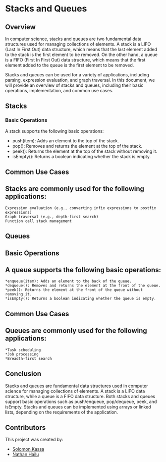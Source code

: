 # Stacks and Queues

## Overview

In computer science, stacks and queues are two fundamental data structures used for managing collections of elements. A stack is a LIFO (Last In First Out) data structure, which means that the last element added to the stack is the first element to be removed. On the other hand, a queue is a FIFO (First In First Out) data structure, which means that the first element added to the queue is the first element to be removed.

Stacks and queues can be used for a variety of applications, including parsing, expression evaluation, and graph traversal. In this document, we will provide an overview of stacks and queues, including their basic operations, implementation, and common use cases.

## Stacks

### Basic Operations

A stack supports the following basic operations:

* push(item): Adds an element to the top of the stack.
* pop(): Removes and returns the element at the top of the stack.
* peek(): Returns the element at the top of the stack without removing it.
* isEmpty(): Returns a boolean indicating whether the stack is empty.

        
## Common Use Cases

## Stacks are commonly used for the following applications:

    Expression evaluation (e.g., converting infix expressions to postfix expressions)
    Graph traversal (e.g., depth-first search)
    Function call stack management

## Queues
## Basic Operations

## A queue supports the following basic operations:

    *enqueue(item): Adds an element to the back of the queue.
    *dequeue(): Removes and returns the element at the front of the queue.
    *peek(): Returns the element at the front of the queue without removing it.
    *isEmpty(): Returns a boolean indicating whether the queue is empty.

## Common Use Cases

## Queues are commonly used for the following applications:

    *Task scheduling
    *Job processing
    *Breadth-first search
    
## Conclusion
Stacks and queues are fundamental data structures used in computer science for managing collections of elements. A stack is a LIFO data structure, while a queue is a FIFO data structure. Both stacks and queues support basic operations such as push/enqueue, pop/dequeue, peek, and isEmpty. Stacks and queues can be implemented using arrays or linked lists, depending on the requirements of the application.

## Contributors
This project was created by:

- [Solomon Kassa](https://github.com/Solomonkassa)
- [Nathan Hailu](https://github.com/Nathanage3/)

